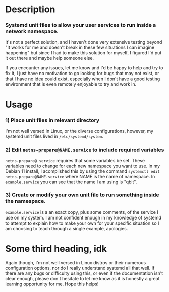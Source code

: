 # Description
### Systemd unit files to allow your user services to run inside a network namespace.
It's not a perfect solution, and I haven't done very extensive testing beyond "It works for me and doesn't break in these few situations I can imagine happening" but since I had to make this solution for myself, I figured I'd put it out there and maybe help someone else.

If you encounter any issues, let me know and I'd be happy to help and try to fix it, I just have no motivation to go looking for bugs that may not exist, or that I have no idea could exist, especially when I don't have a good testing environment that is even remotely enjoyable to try and work in.

# Usage
### 1) Place unit files in relevant directory
I'm not well versed in Linux, or the diverse configurations, however, my systemd unit files lived in `/etc/systemd/system`.

### 2) Edit `netns-prepare@NAME.service` to include required variables
`netns-prepare@.service` requires that some variables be set. These variables need to change for each new namespace you want to use. In my Debian 11 install, I acomplished this by using the command `systemctl edit netns-prepare@NAME.service` where NAME is the name of namespace. In `example.service` you can see that the name I am using is "qbit".

### 3) Create or modify your own unit file to run something inside the namespace.
`example.service` is a an exact copy, plus some comments, of the service I use on my system. I am not confident enough in my knowledge of systemd to attempt to explain how to make your own for your specific situation so I am choosing to teach through a single example, apologies.

# Some third heading, idk
Again though, I'm not well versed in Linux distros or their numerous configuration options, nor do I really understand systemd all that well. If there are any bugs or difficulty using this, or even if the documentation isn't clear enough, please don't hesitate to let me know as it is honestly a great learning opportunity for me. Hope this helps!